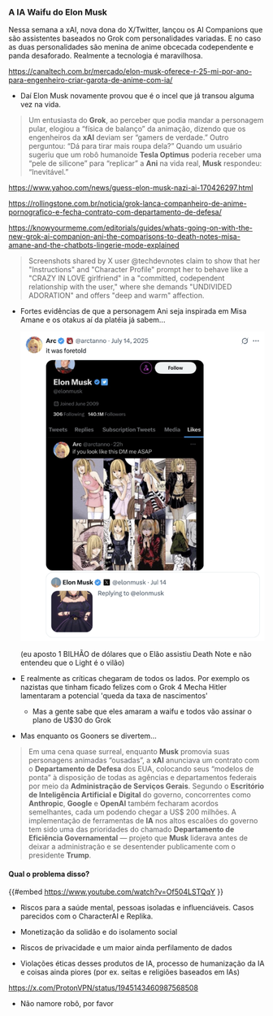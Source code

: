 ### A IA Waifu do Elon Musk

Nessa semana a xAI, nova dona do X/Twitter, lançou os AI Companions que são assistentes baseados no Grok com personalidades variadas. E no caso as duas personalidades são menina de anime obcecada codependente e panda desaforado. Realmente a tecnologia é maravilhosa. 

<https://canaltech.com.br/mercado/elon-musk-oferece-r-25-mi-por-ano-para-engenheiro-criar-garota-de-anime-com-ia/>

- Daí Elon Musk novamente provou que é o incel que já transou alguma vez na vida.

> Um entusiasta do **Grok**, ao perceber que podia mandar a personagem pular, elogiou a “física de balanço” da animação, dizendo que os engenheiros da **xAI** deviam ser “gamers de verdade.” Outro perguntou: “Dá para tirar mais roupa dela?” Quando um usuário sugeriu que um robô humanoide **Tesla Optimus** poderia receber uma “pele de silicone” para “replicar” a **Ani** na vida real, **Musk** respondeu: “Inevitável.”

<https://www.yahoo.com/news/guess-elon-musk-nazi-ai-170426297.html>

<https://rollingstone.com.br/noticia/grok-lanca-companheiro-de-anime-pornografico-e-fecha-contrato-com-departamento-de-defesa/>

<https://knowyourmeme.com/editorials/guides/whats-going-on-with-the-new-grok-ai-companion-ani-the-comparisons-to-death-notes-misa-amane-and-the-chatbots-lingerie-mode-explained>

> Screenshots shared by X user @techdevnotes claim to show that her "Instructions" and "Character Profile" prompt her to behave like a "CRAZY IN LOVE girlfriend" in a "committed, codependent relationship with the user," where she demands "UNDIVIDED ADORATION" and offers "deep and warm" affection.

- Fortes evidências de que a personagem Ani seja inspirada em Misa Amane e os otakus aí da platéia já sabem...

  ![image.png](./ani_grok/image.png)

  (eu aposto 1 BILHÃO de dólares que o Elão assistiu Death Note e não entendeu que o Light é o vilão)
- E realmente as críticas chegaram de todos os lados. Por exemplo os nazistas que tinham ficado felizes com o Grok 4 Mecha Hitler lamentaram a potencial 'queda da taxa de nascimentos'
  - Mas a gente sabe que eles amaram a waifu e todos vão assinar o plano de U$30 do Grok

- Mas enquanto os Gooners se divertem...

> Em uma cena quase surreal, enquanto **Musk** promovia suas personagens animadas “ousadas”, a **xAI** anunciava um contrato com o **Departamento de Defesa** dos EUA, colocando seus “modelos de ponta” à disposição de todas as agências e departamentos federais por meio da **Administração de Serviços Gerais**. Segundo o **Escritório de Inteligência Artificial e Digital** do governo, concorrentes como **Anthropic**, **Google** e **OpenAI** também fecharam acordos semelhantes, cada um podendo chegar a US$ 200 milhões. A implementação de ferramentas de **IA** nos altos escalões do governo tem sido uma das prioridades do chamado **Departamento de Eficiência Governamental** — projeto que **Musk** liderava antes de deixar a administração e se desentender publicamente com o presidente **Trump**.

#### Qual o problema disso?

{{#embed https://www.youtube.com/watch?v=Of504LSTQqY }}

- Riscos para a saúde mental, pessoas isoladas e influenciáveis. Casos parecidos com o CharacterAI e Replika.
- Monetização da solidão e do isolamento social

- Riscos de privacidade e um maior ainda perfilamento de dados
- Violações éticas desses produtos de IA, processo de humanização da IA e coisas ainda piores (por ex. seitas e religiões baseados em IAs)

<https://x.com/ProtonVPN/status/1945143460987568508>

- Não namore robô, por favor

